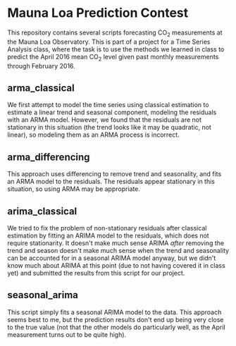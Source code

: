 # Mauna Loa Prediction Contest
This repository contains several scripts forecasting CO<sub>2</sub> measurements at the Mauna Loa Observatory. This is part of a project for a Time Series Analysis class, where the task is to use the methods we learned in class to predict the April 2016 mean CO<sub>2</sub> level given past monthly measurements through February 2016.

## arma_classical

We first attempt to model the time series using classical estimation to estimate a linear trend and seasonal component, modeling the residuals with an ARMA model. However, we found that the residuals are not stationary in this situation (the trend looks like it may be quadratic, not linear), so modeling them as an ARMA process is incorrect.

## arma_differencing

This approach uses differencing to remove trend and seasonality, and fits an ARMA model to the residuals. The residuals appear stationary in this situation, so using ARMA may be appropriate.

## arima_classical

We tried to fix the problem of non-stationary residuals after classical estimation by fitting an ARIMA model to the residuals, which does not require stationarity. It doesn't make much sense ARIMA *after* removing the trend and season doesn't make much sense when the trend and seasonality can be accounted for in a seasonal ARIMA model anyway, but we didn't know much about ARIMA at this point (due to not having covered it in class yet) and submitted the results from this script for our project.

## seasonal_arima

This script simply fits a seasonal ARIMA model to the data. This approach seems best to me, but the prediction results don't end up being very close to the true value (not that the other models do particularly well, as the April measurement turns out to be quite high).
